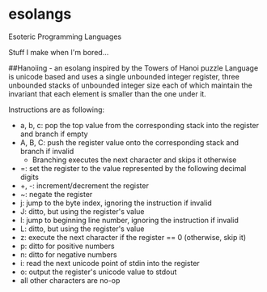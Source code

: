 # esolangs
Esoteric Programming Languages

Stuff I make when I'm bored...

##Hanoiing - an esolang inspired by the Towers of Hanoi puzzle
Language is unicode based and uses a single unbounded integer register, three
 unbounded stacks of unbounded integer size each of which maintain the
 invariant that each element is smaller than the one under it.

Instructions are as following:
* a, b, c: pop the top value from the corresponding stack into the register and branch if empty
* A, B, C: push the register value onto the corresponding stack and branch if invalid
    * Branching executes the next character and skips it otherwise
* =: set the register to the value represented by the following decimal digits
* +, -: increment/decrement the register
* ~: negate the register
* j: jump to the byte index, ignoring the instruction if invalid
* J: ditto, but using the register's value
* l: jump to beginning line number, ignoring the instruction if invalid
* L: ditto, but using the register's value
* z: execute the next character if the register == 0 (otherwise, skip it)
* p: ditto for positive numbers
* n: ditto for negative numbers
* i: read the next unicode point of stdin into the register
* o: output the register's unicode value to stdout
* all other characters are no-op
